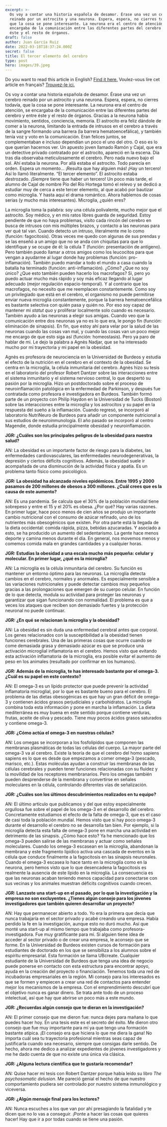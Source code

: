 ```yaml
---
excerpt: >-
  Os voy a contar una historia española de desamor. Érase una vez un cerebro
  reinado por un astrocito y una neurona. Espera, espera, no cierres todavía,
  que la cosa se pone interesante. La neurona era el centro de atención, se
  encargaba de la comunicación entre las diferentes partes del cerebro y entre
  éste y el resto de órganos. 
draft: false
author: Juan García Ruiz
date: 2022-03-18T18:37:24.000Z
secret: false
title: El tercer elemento del cerebro
type: post
hero: images/39.jpeg
---
```

<span class="clarification-box">
Do you want to read this article in English? <a href="/The-third-element-of-the-brain">Find it here.</a>
</span>

<span class="clarification-box">
Voulez-vous lire cet article en français? <a href="/Le-troisieme-element-du-cerveau">Trouvez-le ici.</a>
</span>

Os voy a contar una historia española de desamor. Érase una vez un cerebro reinado por un astrocito y una neurona. Espera, espera, no cierres todavía, que la cosa se pone interesante. La neurona era el centro de atención, se encargaba de la comunicación entre las diferentes partes del cerebro y entre éste y el resto de órganos. Gracias a la neurona había movimiento, sentidos, conciencia, memoria. El astrocito era feliz dándole de comer a la neurona, limitando la entrada de intrusos en el cerebro a través de la sangre formando una barrera (la barrera hematoencefálica), y también tenía voz y voto en la comunicación. Eran felices juntos, se complementaban e incluso dependían un poco el uno del otro. O eso es lo que querían hacernos ver. Un apuesto joven llamado Ramón y Cajal, que era un detective privado contratado por el astrocito, apareció en la escena. Día tras día observaba meticulosamente el cerebro. Pero nada nuevo bajo el sol. Ahí estaba la neurona. Por allá estaba el astrocito. Todo parecía en orden. Espera un momento… ¡Resulta que hay alguien más! ¡Hay un tercero! Así lo llamó literalmente. “El tercer elemento”. El astrocito estaba destrozado. ¡Siempre tiene que haber un tercero! Un poco más tarde, el alumno de Cajal de nombre Pío del Río Hortega tomó el relevo y se dedicó a estudiar muy de cerca a este tercer elemento, al que acabó por bautizar como microglia. Y hasta aquí el drama romántico. Ahora hablemos de cosas serias (y mucho más interesantes). Microglia, ¿quién eres?

La microglia toma la palabra: soy una célula polivalente, mucho mejor que el astrocito. Soy médico, y en mis ratos libres guarda de seguridad. Estoy pendiente de que no haya problemas, visito cada rincón del cerebro en busca de intrusos con mis múltiples brazos, y contacto a las neuronas para ver qué tal van. Cuando detecto un intruso, literalmente me lo como (función: fagocitosis). Otras veces me quedo con algunas de sus prendas y se las enseñó a un amigo que no se anda con chiquitas para que lo identifique y se ocupe de él: la célula T (función: presentación de antígeno). Pero también puedo llamar a otros amigos como los leucocitos para que vengan a ayudarme al lugar donde hay problemas (función: pro-inflamación). También puedo mandar a todo el mundo a casa cuando la batalla ha terminado (función: anti-inflamación). ¿Cómo? ¿Que no soy único? ¿Que esto también pueden hacerlo los macrofagos? Si, pero yo puedo actuar mucho más rápido y soy más eficaz llegando al lugar adecuado (mejor regulación espacio-temporal). Y al contrario que los macrofagos, no necesito que me reemplacen constantemente. Como soy un privilegiado que está en el cerebro, el organismo no puede permitirse enviar nueva microglia constantemente, porque la barrera hematoencefálica es bastante selectiva con quién pasa y quién no. Por eso soy capaz de mantener mi *statut quo* y proliferar localmente solo cuando es necesario. También ayudo a las neuronas a elegir sus amigas. Cuando veo que la comunicación entre dos neuronas ya no es lo que era, le pongo fin (función: eliminación de sinapsis). En fin, que estoy ahí para velar por la salud de las neuronas cuando las cosas van mal, y cuando las cosas van un poco mejor me encargo de que esto siga así (función: homeostasis). Pero ya paro de hablar de mi. Le dejo la palabra a Agnès Nadjar, que se ha interesado mucho por mi trayectoria y mi papel en la obesidad.

Agnès es profesora de neurociencia en la Universidad de Burdeos y estudia el efecto de la nutrición en el cerebro en el contexto de la obesidad. Se centra en la microglía, la célula inmunitaria del cerebro. Agnès hizo su tesis en el laboratorio del profesor Robert Dantzer sobre las interacciones entre el sistema inmunitario y el sistema nervioso central, lo que despertó su pasión por la microglía. Hizo un postdoctorado sobre el proceso de neuroinflamación patológica en la enfermedad de Parkinson, y después fue contratada como profesora e investigadora en Burdeos. También formó parte de un proyecto con Philip Haydon en la Universidad de Tucks (Boston) sobre las interacciones entre la microglía y los astrocitos y su papel en la respuesta del sueño a la inflamación. Cuando regresó, se incorporó al laboratorio NutriNeuro de Burdeos para añadir un componente nutricional a sus estudios de neuroinmunología. El año pasado se incorporó al centro Magendie, donde estudia principalmente obesidad y neuroinflamación.

**JGR: ¿Cuáles son los principales peligros de la obesidad para nuestra salud?**

AN: La obesidad es un importante factor de riesgo para la diabetes, las enfermedades cardiovasculares, las enfermedades neurodegenerativas, la depresión y ciertos déficits cognitivos. Además, la obesidad suele ir acompañada de una disminución de la actividad física y apatía. Es un problema tanto físico como psicológico.

**JGR: La obesidad ha alcanzado niveles epidémicos. Entre 1995 y 2000 pasamos de 200 millones de obesos a 300 millones. ¿Cuál crees que es la causa de este aumento?**

AN: Es una pandemia. Se calcula que el 30% de la población mundial tiene sobrepeso y entre el 15 y el 20% es obesa. ¿Por qué? Hay varias razones. En primer lugar, hace poco menos de cien años se produjo un importante cambio nutricional con el consumo de azúcar refinado, uno de los nutrientes más obesogénicos que existen. Por otra parte está la llegada de la dieta occidental: comida rápida, pizza, bebidas azucaradas. Y asociado a esto, se ha producido un aumento del sedentarismo. La gente hace menos deporte y camina menos durante el día. En general, nos movemos menos y comemos comida mala en grandes cantidades y a cualquier horas.

**JGR: Estudias la obesidad a una escala mucho más pequeña: celular y molecular. En primer lugar, ¿qué es la microglía?**

AN: La microglía es la célula inmunitaria del cerebro. Su función es mantener un entorno óptimo para las neuronas. La microglía detecta cambios en el cerebro, normales y anormales. Es especialmente sensible a las variaciones nutricionales y puede detectar cambios muy pequeños gracias a las prolongaciones que emergen de su cuerpo celular. En función de lo que detecta, modula su actividad para proteger las neuronas y garantizar que sigan funcionando con normalidad. El problema es que a veces los ataques que reciben son demasiado fuertes y la protección neuronal no puede continuar.

**JGR: ¿En qué se relacionan la microglía y la obesidad?**

AN: La obesidad es sin duda una enfermedad cerebral antes que corporal. Los genes relacionados con la susceptibilidad a la obesidad tienen funciones cerebrales. Una de las primeras cosas que ocurre cuando se come demasiada grasa y demasiado azúcar es que se produce una activación microglial inflamatoria en el cerebro. Hemos visto que evitando esta activación inflamatoria de la microglía, era posible evitar el aumento de peso en los animales (resultado por confirmar en los humanos).

**JGR: Además de la microglía, te has interesado bastante por el omega-3. ¿Cuál es su papel en este contexto?**

AN: El omega-3 es un lípido protector que puede prevenir la actividad inflamatoria microglial, por lo que es bastante bueno para el cerebro. El problema de las dietas obesogénicas es que hay un gran déficit de omega-3 y contienen ácidos grasos perjudiciales y carbohidratos. La microglía combina toda esta información y pone en marcha la inflamación. La dieta mediterránea es muy buena en este sentido porque contiene verduras, frutas, aceite de oliva y pescado. Tiene muy pocos ácidos grasos saturados y contiene omega-3.

**JGR: ¿Cómo actúa el omega-3 en nuestras células?**

AN: Los omegas se incorporan a los fosfolípidos que componen las membranas plasmáticas de todas las células del cuerpo. La mayor parte del omega-3 va al cerebro. Existe la teoría de que el cerebro del homo sapiens sapiens es lo que es desde que empezamos a comer omega-3 (pescado, marisco, etc.). Estas moléculas ayudan a construir las membranas de las células cerebrales y pueden tener funciones relacionadas con su fluidez y la movilidad de los receptores membranarios. Pero los omegas también pueden desprenderse de la membrana y convertirse en señales moleculares en la célula, controlando diferentes vías de señalización.

**JGR: ¿Cuáles son los últimos descubrimientos realizados en tu equipo?**

AN: El último artículo que publicamos y del que estoy especialmente orgullosa fue sobre el papel de los omega-3 en el desarrollo del cerebro. Concretamente estudiamos el efecto de la falta de omega-3, que es el caso de casi toda la población mundial. Hemos visto que si hay poco omega-3 durante el desarrollo el cerebro no se desarrolla tan bien. Por ejemplo, si la microglía detecta esta falta de omega-3 pone en marcha una actividad en detrimento de las sinapsis. ¿Cómo hace esto? Ya he mencionado que los omega-3 pueden salirse de las membranas y actuar como señales moleculares. Cuando los omega-3 escasean en la microglía, abandonan la membrana y este fragmento lipídico activa una cascada de eventos en la célula que conduce finalmente a la fagocitosis en las sinapsis neuronales. Cuando el omega-3 escasea lo hace tanto en la microglía como en la neurona, pero hemos visto que lo que desencadena la fagocitosis es realmente la ausencia de este lípido en la microglía. La consecuencia es que las neuronas acaban teniendo menos capacidad para conectarse con sus vecinas y los animales muestran déficits cognitivos cuando crecen.

**JGR: Lanzaste una start-up en el pasado, por lo que la investigación y la empresa no son excluyentes. ¿Tienes algún consejo para los jóvenes investigadores que también quieren desarrollar un proyecto?**

AN: Hay que permanecer abierto a todo. Yo era la primera que decía que nunca trabajaría en el sector privado y acabé creando una empresa. Había perdido la fe en la investigación, aunque esto no duró mucho. Así que monté una start-up al mismo tiempo que trabajaba como profesora-investigadora. Fue muy gratificante para mí. Si alguien tiene idea de acceder al sector privado o de crear una empresa, le aconsejo que se forme. En la Universidad de Burdeos existen cursos de formación para estudiantes de doctorado en los que se sensibiliza a los alumnos sobre el espíritu empresarial. Esta formación se llama UBcreate. Cualquier estudiante de la Universidad de Burdeos que tenga una idea de negocio puede ponerse en contacto con esta estructura para encontrar apoyo, ayuda en la creación del proyecto o financiación. Tenemos toda una red de incubadoras empresariales en la región. Mi consejo para los interesados es que se formen y empiecen a crear una red de contactos para entender mejor los mecanismos de la empresa. Con el emprendimiento descubrí que el objetivo nunca es ganar dinero. Se trata ante todo de un proceso intelectual, así que hay que abrirse un poco más a este mundo.

**JGR: ¿Recuerdas algún consejo que te dieran en la investigación?**

AN: El primer consejo que me dieron fue: nunca dejes para mañana lo que puedes hacer hoy. En una tesis este es el secreto del éxito. Me dieron otro consejo que fue muy importante para mí ya que tengo una formación bastante atípica. ¡El consejo era que hiciera lo que me diera la gana! No importa cuál sea tu trayectoria profesional mientras seas capaz de justificarla cuando sea necesario, siempre que consigas darle sentido. De hecho, ahora me dedico a analizar expedientes de jóvenes investigadores y me he dado cuenta de que no existe una única vía clásica.

**JGR: ¿Alguna lectura científica que te gustaría recomendar?**

AN: Quise hacer mi tesis con Robert Dantzer porque había leído su libro *The psychosomatic delusion*. Me pareció genial el hecho de que nuestro comportamiento pudiera ser controlado por nuestro sistema inmunológico y viceversa.

**JGR: ¿Algún mensaje final para los lectores?**

AN: Nunca escuches a los que van por ahí presagiando la fatalidad y te dicen que no lo vas a conseguir. ¡Ponte a hacer las cosas que quieres hacer! Hay que ir a por todas cuando se tiene una pasión.

